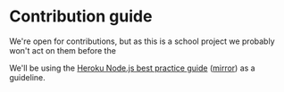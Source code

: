 # Contribution guide

We're open for contributions, but as this is a school project we probably won't
act on them before the

We'll be using the [Heroku Node.js best practice guide][1] ([mirror][2]) as a
guideline.

[1]: https://devcenter.heroku.com/articles/node-best-practices
[2]: http://archive.is/EYFIS
